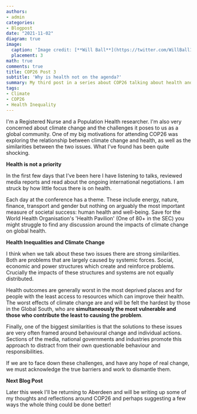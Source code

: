 ```yaml
---
authors:
- admin
categories:
- Blogpost
date: "2021-11-02"
diagram: true
image:
  caption: 'Image credit: [**Will Ball**](https://twitter.com/WillBall12)'
  placement: 3
math: true
comments: true
title: COP26 Post 3
subtitle: 'Why is health not on the agenda?'
summary: My third post in a series about COP26 talking about health and inequalities
tags:
- Climate
- COP26
- Health Inequality
---
```


I'm a Registered Nurse and a Population Health researcher. I'm also very concerned about climate change and the challenges it poses to us as a global community. One of my big motivations for attending COP26 was exploring the relationship between climate change and health, as well as the similarities between the two issues. What I've found has been quite shocking.

**Health is not a priority**

In the first few days that I've been here I have listening to talks, reviewed media reports and read about the ongoing international negotiations. I am struck by how little focus there is on health.

Each day at the conference has a theme. These include energy, nature, finance, transport and gender but nothing on arguably the most important measure of societal success: human health and well-being. Save for the World Health Organisation's 'Health Pavilion' (One of 80+ in the SEC) you might struggle to find any discussion around the impacts of climate change on global health.

**Health Inequalities and Climate Change**

I think when we talk about these two issues there are strong similarities. Both are problems that are largely caused by systemic forces. Social, economic and power structures which create and reinforce problems. Crucially the impacts of these structures and systems are not equally distributed.

Health outcomes are generally worst in the most deprived places and for people with the least access to resources which can improve their health. The worst effects of climate change are and will be felt the hardest by those in the Global South, who are **simultaneously the most vulnerable and those who contribute the least to causing the problem**.

Finally, one of the biggest similarities is that the solutions to these issues are very often framed around behavioural change and individual actions. Sections of the media, national governments and industries promote this approach to distract from their own questionable behaviour and responsibilities.

If we are to face down these challenges, and have any hope of real change, we must acknowledge the true barriers and work to dismantle them.

**Next Blog Post**

Later this week I'll be returning to Aberdeen and will be writing up some of my thoughts and reflections around COP26 and perhaps suggesting a few ways the whole thing could be done better!

